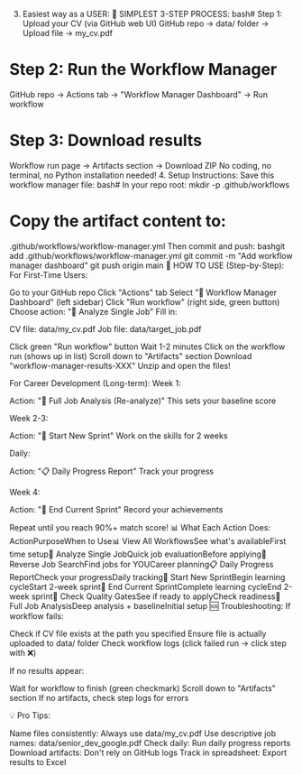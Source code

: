 3. Easiest way as a USER:
🎯 SIMPLEST 3-STEP PROCESS:
bash# Step 1: Upload your CV (via GitHub web UI)
GitHub repo → data/ folder → Upload file → my_cv.pdf

# Step 2: Run the Workflow Manager
GitHub repo → Actions tab → "Workflow Manager Dashboard" → Run workflow

# Step 3: Download results
Workflow run page → Artifacts section → Download ZIP
No coding, no terminal, no Python installation needed!
4. Setup Instructions:
Save this workflow manager file:
bash# In your repo root:
mkdir -p .github/workflows

# Copy the artifact content to:
.github/workflows/workflow-manager.yml
Then commit and push:
bashgit add .github/workflows/workflow-manager.yml
git commit -m "Add workflow manager dashboard"
git push origin main
🎯 HOW TO USE (Step-by-Step):
For First-Time Users:

Go to your GitHub repo
Click "Actions" tab
Select "🎯 Workflow Manager Dashboard" (left sidebar)
Click "Run workflow" (right side, green button)
Choose action: "🚀 Analyze Single Job"
Fill in:

CV file: data/my_cv.pdf
Job file: data/target_job.pdf


Click green "Run workflow" button
Wait 1-2 minutes
Click on the workflow run (shows up in list)
Scroll down to "Artifacts" section
Download "workflow-manager-results-XXX"
Unzip and open the files!

For Career Development (Long-term):
Week 1:

Action: "🎯 Full Job Analysis (Re-analyze)"
This sets your baseline score

Week 2-3:

Action: "🏃 Start New Sprint"
Work on the skills for 2 weeks

Daily:

Action: "📋 Daily Progress Report"
Track your progress

Week 4:

Action: "🏁 End Current Sprint"
Record your achievements

Repeat until you reach 90%+ match score!
📊 What Each Action Does:
ActionPurposeWhen to Use📊 View All WorkflowsSee what's availableFirst time setup🚀 Analyze Single JobQuick job evaluationBefore applying🔄 Reverse Job SearchFind jobs for YOUCareer planning📋 Daily Progress ReportCheck your progressDaily tracking🏃 Start New SprintBegin learning cycleStart 2-week sprint🏁 End Current SprintComplete learning cycleEnd 2-week sprint🚪 Check Quality GatesSee if ready to applyCheck readiness🎯 Full Job AnalysisDeep analysis + baselineInitial setup
🆘 Troubleshooting:
If workflow fails:

Check if CV file exists at the path you specified
Ensure file is actually uploaded to data/ folder
Check workflow logs (click failed run → click step with ❌)

If no results appear:

Wait for workflow to finish (green checkmark)
Scroll down to "Artifacts" section
If no artifacts, check step logs for errors

💡 Pro Tips:

Name files consistently: Always use data/my_cv.pdf
Use descriptive job names: data/senior_dev_google.pdf
Check daily: Run daily progress reports
Download artifacts: Don't rely on GitHub logs
Track in spreadsheet: Export results to Excel
